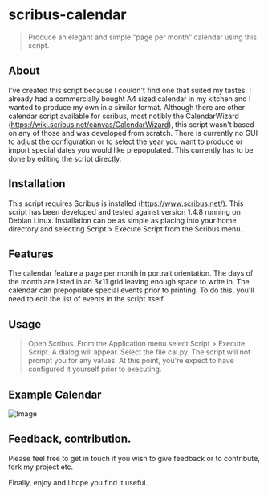 # scribus-calendar

> Produce an elegant and simple "page per month" calendar using this script.

## About
I've created this script because I couldn't find one that suited my tastes. I already had a commercially bought A4 sized calendar in my kitchen and I wanted to produce my own in a similar format. Although there are other calendar script available for scribus, most notibly the CalendarWizard (https://wiki.scribus.net/canvas/CalendarWizard), this script wasn't based on any of those and was developed from scratch. There is currently no GUI to adjust the configuration or to select the year you want to produce or import special dates you would like prepopulated. This currently has to be done by editing the script directly.

## Installation
This script requires Scribus is installed (https://www.scribus.net/). This script has been developed and tested against version 1.4.8 running on Debian Linux. Installation can be as simple as placing into your home directory and selecting Script > Execute Script from the Scribus menu. 

## Features
The calendar feature a page per month in portrait orientation. The days of the month are listed in an 3x11 grid leaving enough space to write in. The calendar can prepopulate special events prior to printing. To do this, you'll need to edit the list of events in the script itself.

## Usage
> Open Scribus.
> From the Application menu select Script > Execute Script. A dialog will appear. Select the file cal.py. The script will not prompt you for any values. At this point, you're expect to have configured it yourself prior to executing.

## Example Calendar
![Image](https://i.imgur.com/DWJZEn9.jpg)

## Feedback, contribution.
Please feel free to get in touch if you wish to give feedback or to contribute, fork my project etc.

Finally, enjoy and I hope you find it useful.



